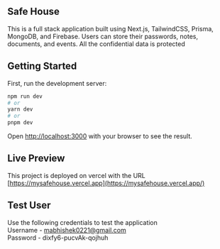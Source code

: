 ## Safe House

This is a full stack application built using Next.js, TailwindCSS, Prisma, MongoDB, and Firebase. Users can store their passwords, notes, documents, and events. All the confidential data is protected

## Getting Started

First, run the development server:

```bash
npm run dev
# or
yarn dev
# or
pnpm dev
```

Open [http://localhost:3000](http://localhost:3000) with your browser to see the result.

## Live Preview

This project is deployed on vercel with the URL [https://mysafehouse.vercel.app](https://mysafehouse.vercel.app/)

## Test User

Use the following credentials to test the application\
Username - mabhishek0221@gmail.com\
Password - dixfy6-pucvAk-qojhuh
